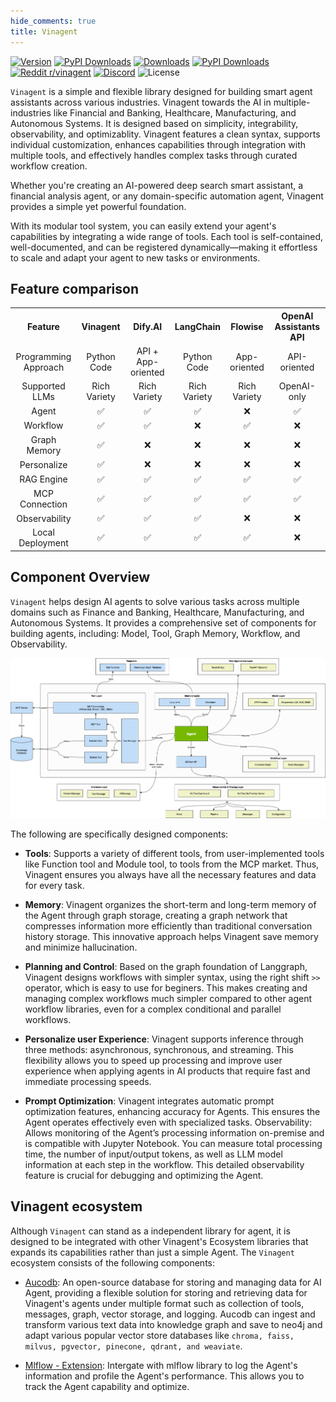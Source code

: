```yaml
---
hide_comments: true
title: Vinagent
---
```


[![Version](https://img.shields.io/pypi/v/vinagent.svg)](https://pypi.org/project/vinagent/)
[![PyPI Downloads](https://static.pepy.tech/badge/vinagent/week)](https://pepy.tech/projects/vinagent)
[![Downloads](https://static.pepy.tech/badge/vinagent/month)](https://pepy.tech/project/vinagent)
[![PyPI Downloads](https://static.pepy.tech/badge/vinagent)](https://pepy.tech/projects/vinagent)
[![Reddit r/vinagent](https://img.shields.io/badge/Reddit-r%2Fvinagent-orange?logo=reddit&logoColor=white)](https://www.reddit.com/r/vinagent/)
[![Discord](https://img.shields.io/badge/Chat-Discord-5865F2?logo=discord&logoColor=white)](https://discord.com/channels/1036147288994758717/1358017320970358864)
![License](https://img.shields.io/github/license/datascienceworld-kan/vinagent)

`Vinagent` is a simple and flexible library designed for building smart agent assistants across various industries. Vinagent towards the AI in multiple-industries like Financial and Banking, Healthcare, Manufacturing, and Autonomous Systems. It is designed based on simplicity, integrability, observability, and optimizablity. Vinagent features a clean syntax, supports individual customization, enhances capabilities through integration with multiple tools, and effectively handles complex tasks through curated workflow creation.

Whether you're creating an AI-powered deep search smart assistant, a financial analysis agent, or any domain-specific automation agent, Vinagent provides a simple yet powerful foundation.

With its modular tool system, you can easily extend your agent's capabilities by integrating a wide range of tools. Each tool is self-contained, well-documented, and can be registered dynamically—making it effortless to scale and adapt your agent to new tasks or environments.

## Feature comparison
<table style="width: 100%;">
    <tr>
      <th align="center">Feature</th>
      <th align="center">Vinagent</th>
      <th align="center">Dify.AI</th>
      <th align="center">LangChain</th>
      <th align="center">Flowise</th>
      <th align="center">OpenAI Assistants API</th>
    </tr>
    <tr>
      <td align="center">Programming Approach</td>
      <td align="center">Python Code</td>
      <td align="center">API + App-oriented</td>
      <td align="center">Python Code</td>
      <td align="center">App-oriented</td>
      <td align="center">API-oriented</td>
    </tr>
    <tr>
      <td align="center">Supported LLMs</td>
      <td align="center">Rich Variety</td>
      <td align="center">Rich Variety</td>
      <td align="center">Rich Variety</td>
      <td align="center">Rich Variety</td>
      <td align="center">OpenAI-only</td>
    </tr>
    <tr>
      <td align="center">Agent</td>
      <td align="center">✅</td>
      <td align="center">✅</td>
      <td align="center">✅</td>
      <td align="center">❌</td>
      <td align="center">✅</td>
    </tr>
    <tr>
      <td align="center">Workflow</td>
      <td align="center">✅</td>
      <td align="center">✅</td>
      <td align="center">❌</td>
      <td align="center">✅</td>
      <td align="center">❌</td>
    </tr>
    <tr>
        <td align="center">Graph Memory</td>
        <td align="center">✅</td>
        <td align="center">❌</td>
        <td align="center">❌</td>
        <td align="center">❌</td>
        <td align="center">❌</td>
    </tr>
    <tr>
        <td align="center">Personalize</td>
        <td align="center">✅</td>
        <td align="center">❌</td>
        <td align="center">❌</td>
        <td align="center">❌</td>
        <td align="center">❌</td>
    </tr>
    <tr>
        <td align="center">RAG Engine</td>
        <td align="center">✅</td>
        <td align="center">✅</td>
        <td align="center">✅</td>
        <td align="center">✅</td>
        <td align="center">✅</td>
    </tr>
    <tr>
        <td align="center">MCP Connection</td>
        <td align="center">✅</td>
        <td align="center">✅</td>
        <td align="center">✅</td>
        <td align="center">✅</td>
        <td align="center">✅</td>
      </tr>
    <tr>
      <td align="center">Observability</td>
      <td align="center">✅</td>
      <td align="center">✅</td>
      <td align="center">✅</td>
      <td align="center">❌</td>
      <td align="center">❌</td>
    </tr>
    <tr>
      <td align="center">Local Deployment</td>
      <td align="center">✅</td>
      <td align="center">✅</td>
      <td align="center">✅</td>
      <td align="center">✅</td>
      <td align="center">❌</td>
    </tr>
  </table>

## Component Overview

`Vinagent` helps design AI agents to solve various tasks across multiple domains such as Finance and Banking, Healthcare, Manufacturing, and Autonomous Systems. It provides a comprehensive set of components for building agents, including: Model, Tool, Graph Memory, Workflow, and Observability.

![](/asset/agent_system_design.png)

The following are specifically designed components:

- **Tools**: Supports a variety of different tools, from user-implemented tools like Function tool and Module tool, to tools from the MCP market. Thus, Vinagent ensures you always have all the necessary features and data for every task.

- **Memory**: Vinagent organizes the short-term and long-term memory of the Agent through graph storage, creating a graph network that compresses information more efficiently than traditional conversation history storage. This innovative approach helps Vinagent save memory and minimize hallucination.

- **Planning and Control**: Based on the graph foundation of Langgraph, Vinagent designs workflows with simpler syntax, using the right shift `>>` operator, which is easy to use for beginers. This makes creating and managing complex workflows much simpler compared to other agent workflow libraries, even for a complex conditional and parallel workflows.

- **Personalize user Experience**: Vinagent supports inference through three methods: asynchronous, synchronous, and streaming. This flexibility allows you to speed up processing and improve user experience when applying agents in AI products that require fast and immediate processing speeds.

- **Prompt Optimization**: Vinagent integrates automatic prompt optimization features, enhancing accuracy for Agents. This ensures the Agent operates effectively even with specialized tasks.
Observability: Allows monitoring of the Agent’s processing information on-premise and is compatible with Jupyter Notebook. You can measure total processing time, the number of input/output tokens, as well as LLM model information at each step in the workflow. This detailed observability feature is crucial for debugging and optimizing the Agent.

## Vinagent ecosystem

Although `Vinagent` can stand as a independent library for agent, it is designed to be integrated with other Vinagent's Ecosystem libraries that expands its capabilities rather than just a simple Agent. The `Vinagent` ecosystem consists of the following components:

- [Aucodb](https://github.com/datascienceworld-kan/AucoDB.git): An open-source database for storing and managing data for AI Agent, providing a flexible solution for storing and retrieving data for Vinagent's agents under multiple format such as collection of tools, messages, graph, vector storage, and logging. Aucodb can ingest and transform various text data into knowledge graph and save to neo4j and adapt various popular vector store databases like `chroma, faiss, milvus, pgvector, pinecone, qdrant, and weaviate`.

- [Mlflow - Extension](https://github.com/datascienceworld-kan/vinagent/tree/main#10-agent-observability): Intergate with mlflow library to log the Agent's information and profile the Agent's performance. This allows you to track the Agent capability and optimize.
